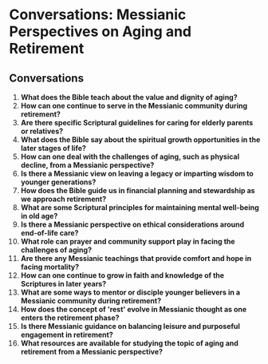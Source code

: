 # Conversations: Messianic Perspectives on Aging and Retirement

## Conversations

1. **What does the Bible teach about the value and dignity of aging?**
2. **How can one continue to serve in the Messianic community during retirement?**
3. **Are there specific Scriptural guidelines for caring for elderly parents or relatives?**
4. **What does the Bible say about the spiritual growth opportunities in the later stages of life?**
5. **How can one deal with the challenges of aging, such as physical decline, from a Messianic perspective?**
6. **Is there a Messianic view on leaving a legacy or imparting wisdom to younger generations?**
7. **How does the Bible guide us in financial planning and stewardship as we approach retirement?**
8. **What are some Scriptural principles for maintaining mental well-being in old age?**
9. **Is there a Messianic perspective on ethical considerations around end-of-life care?**
10. **What role can prayer and community support play in facing the challenges of aging?**
11. **Are there any Messianic teachings that provide comfort and hope in facing mortality?**
12. **How can one continue to grow in faith and knowledge of the Scriptures in later years?**
13. **What are some ways to mentor or disciple younger believers in a Messianic community during retirement?**
14. **How does the concept of 'rest' evolve in Messianic thought as one enters the retirement phase?**
15. **Is there Messianic guidance on balancing leisure and purposeful engagement in retirement?**
16. **What resources are available for studying the topic of aging and retirement from a Messianic perspective?**

